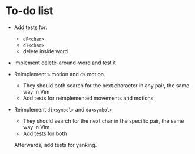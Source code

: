 # To-do list

- Add tests for:
  - `dF<char>`
  - `dT<char>`
  - delete inside word
- Implement delete-around-word and test it
- Reimplement `%` motion and `d%` motion.
  - They should both search for the next character in any pair, the same way in Vim
  - Add tests for reimplemented movements and motions
- Reimplement `di<symbol>` and `da<symbol>`
  - They should search for the next char in the specific pair, the same way in Vim
  - Add tests for both

  Afterwards, add tests for yanking.
